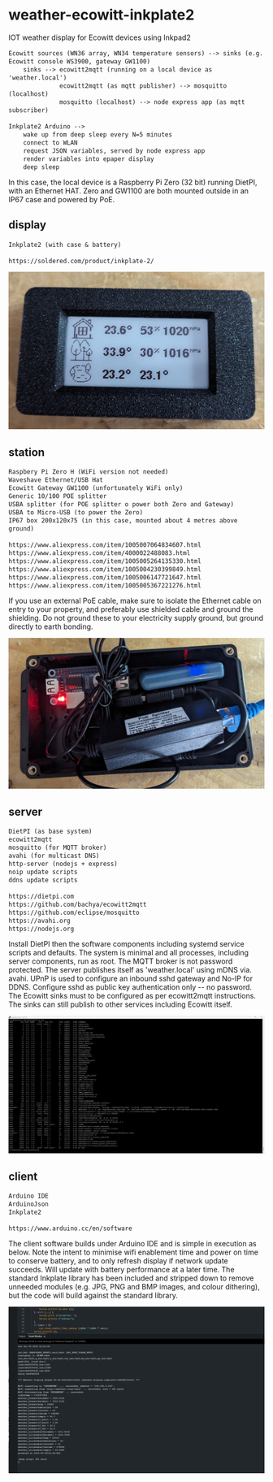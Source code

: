 
# weather-ecowitt-inkplate2

IOT weather display for Ecowitt devices using Inkpad2

    Ecowitt sources (WN36 array, WN34 temperature sensors) --> sinks (e.g. Ecowitt console WS3900, gateway GW1100)
        sinks --> ecowitt2mqtt (running on a local device as 'weather.local')
                  ecowitt2mqtt (as mqtt publisher) --> mosquitto (localhost)
                  mosquitto (localhost) --> node express app (as mqtt subscriber)

    Inkplate2 Arduino -->
        wake up from deep sleep every N=5 minutes
        connect to WLAN
        request JSON variables, served by node express app
        render variables into epaper display
        deep sleep

In this case, the local device is a Raspberry Pi Zero (32 bit) running DietPI, with an Ethernet HAT.
Zero and GW1100 are both mounted outside in an IP67 case and powered by PoE.

## display

    Inkplate2 (with case & battery)

    https://soldered.com/product/inkplate-2/

![Display](images/display.jpg)

## station

    Raspbery Pi Zero H (WiFi version not needed)
    Waveshave Ethernet/USB Hat
    Ecowitt Gateway GW1100 (unfortunately WiFi only)
    Generic 10/100 POE splitter
    USBA splitter (for POE splitter o power both Zero and Gateway)
    USBA to Micro-USB (to power the Zero)
    IP67 box 200x120x75 (in this case, mounted about 4 metres above ground)

    https://www.aliexpress.com/item/1005007064834607.html
    https://www.aliexpress.com/item/4000022488083.html
    https://www.aliexpress.com/item/1005005264135330.html
    https://www.aliexpress.com/item/1005004230399849.html
    https://www.aliexpress.com/item/1005006147721647.html
    https://www.aliexpress.com/item/1005005367221276.html

If you use an external PoE cable, make sure to isolate the Ethernet cable on entry to your property,
and preferably use shielded cable and ground the shielding. Do not ground these to your electricity supply
ground, but ground directly to earth bonding.

![Station](images/station.jpg)

## server

    DietPI (as base system)
    ecowitt2mqtt
    mosquitto (for MQTT broker)
    avahi (for multicast DNS)
    http-server (nodejs + express)
    noip update scripts
    ddns update scripts

    https://dietpi.com
    https://github.com/bachya/ecowitt2mqtt
    https://github.com/eclipse/mosquitto
    https://avahi.org
    https://nodejs.org
    
Install DietPI then the software components including systemd service scripts and defaults. The system is minimal
and all processes, including server components, run as root. The MQTT broker is not password protected. The server publishes itself 
as 'weather.local' using mDNS via. avahi. UPnP is used to configure an inbound sshd gateway and No-IP for DDNS. Configure sshd as public
key authentication only -- no password. The Ecowitt sinks must to be configured as per ecowitt2mqtt instructions. The sinks can still
publish to other services including Ecowitt itself.

![Server](images/server.jpg)

## client

    Arduino IDE
    ArduinoJson
    Inkplate2
    
    https://www.arduino.cc/en/software
    
The client software builds under Arduino IDE and is simple in execution as below. Note the intent to minimise wifi enablement time
and power on time to conserve battery, and to only refresh display if network update succeeds. Will update with battery performance at
a later time. The standard Inkplate library has been included and stripped down to remove unneeded modules (e.g. JPG, PNG and BMP
images, and colour dithering), but the code will build against the standard library.

![Client](images/client.jpg)

